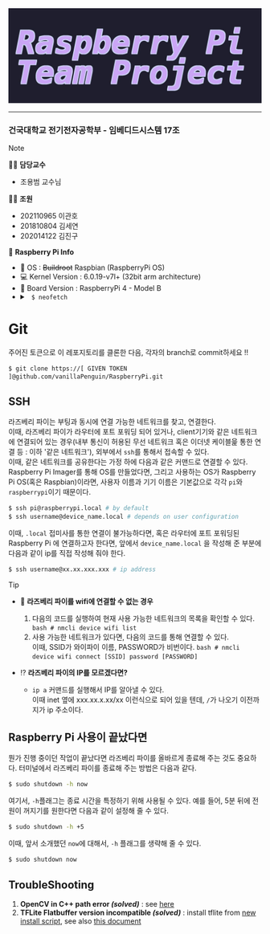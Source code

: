 <picture>
  <source media="(prefers-color-scheme: dark)" srcset="./assets/rasptitle-dark.jpg">
  <source media="(prefers-color-scheme: light)" srcset="./assets/rasptitle-light.jpg">
  <img alt="RaspTitle" src="./assets/rasptitle-dark.jpg">
</picture>

------
### 건국대학교 전기전자공학부 - 임베디드시스템 17조
> [!NOTE]
> 🧑‍🏫 **담당교수**  
> - 조용범 교수님
>   
> 👨‍💻 **조원**  
> - 202110965 이관호  
> - 201810804 김세연  
> - 202014122 김진구
>   
> 🍓 **Raspberry Pi Info**  
> - 🔭 OS : ~~Buildroot~~ Raspbian (RaspberryPi OS)   
> - 💻 Kernel Version : 6.0.19-v7l+ (32bit arm architecture)   
> - 🌱 Board Version : RaspberryPi 4 - Model B    
> - <details>
> 		<summary><code> $ neofetch</code></summary>
> 		<picture>
> 			<source media="(prefers-color-scheme: dark)" srcset="./assets/rasp-neofetch-dark.png">
> 			<source media="(prefers-color-scheme: light)" srcset="./assets/rasp-neofetch-light.png">
> 			<img alt="Raspberry pi neofetch" src="./assets/rasp-neofetch-dark.png">
> 		</picture>
> 	</details>

# Git
주어진 토큰으로 이 레포지토리를 클론한 다음, 각자의 branch로 commit하세요 !!

```
$ git clone https://[ GIVEN TOKEN ]@github.com/vanillaPenguin/RaspberryPi.git
```

## SSH
라즈베리 파이는 부팅과 동시에 연결 가능한 네트워크를 찾고, 연결한다.  
이때, 라즈베리 파이가 라우터에 포트 포워딩 되어 있거나, client기기와 같은 네트워크에 연결되어 있는 경우(내부 통신이 허용된 무선 네트워크 혹은 이더넷 케이블읉 통한 연결 등 : 이하 '같은 네트워크'), 외부에서 `ssh`를 통해서 접속할 수 있다.  
이때, 같은 네트워크를 공유한다는 가정 하에 다음과 같은 커맨드로 연결할 수 있다. Raspberry Pi Imager를 통해 OS를 만들었다면, 그리고 사용하는 OS가 Raspberry Pi OS(혹은 Raspbian)이라면, 사용자 이름과 기기 이름은 기본값으로 각각 `pi`와 `raspberrypi`이기 때문이다.  

```bash
$ ssh pi@raspberrypi.local # by default
$ ssh username@device_name.local # depends on user configuration
```

이때, `.local` 접미사를 통한 연결이 불가능하다면, 혹은 라우터에 포트 포워딩된 Raspberry Pi 에 연결하고자 한다면, 앞에서 `device_name.local` 을 작성해 준 부분에 다음과 같이 ip를 직접 작성해 줘야 한다.  

```bash
$ ssh username@xx.xx.xxx.xxx # ip address 
```

> [!TIP]
> * 🍓 **라즈베리 파이를 wifi에 연결할 수 없는 경우**
> 	1. 다음의 코드를 실행하여 현재 사용 가능한 네트워크의 목록을 확인할 수 있다.
>    		```bash
>    		# nmcli device wifi list
>    		```
> 	2. 사용 가능한 네트워크가 있다면, 다음의 코드를 통해 연결할 수 있다.  
> 		이때, SSID가 와이파이 이름, PASSWORD가 비번이다.
>   		```bash
>    		# nmcli device wifi connect [SSID] password [PASSWORD]
>    		```
>
> * ⁉️ **라즈베리 파이의 IP를 모르겠다면?**
> 	* `ip a` 커맨드를 실행해서 IP를 알아낼 수 있다.  
>   	이때 inet 옆에 xxx.xx.x.xx/xx 이런식으로 되어 있을 텐데, `/`가 나오기 이전까지가 ip 주소이다.

## Raspberry Pi 사용이 끝났다면
뭔가 진행 중이던 작업이 끝났다면 라즈베리 파이를 올바르게 종료해 주는 것도 중요하다. 터미널에서 라즈베리 파이를 종료해 주는 방법은 다음과 같다.  

```bash
$ sudo shutdown -h now
```

여기서, `-h`플래그는 종료 시간을 특정하기 위해 사용될 수 있다. 예를 들어, 5분 뒤에 전원이 꺼지기를 원한다면 다음과 같이 설정해 줄 수 있다.

```bash
$ sudo shutdown -h +5
```

이때, 앞서 소개했던 `now`에 대해서, `-h` 플래그를 생략해 줄 수 있다.

```bash
$ sudo shutdown now
```

## TroubleShooting
1. **OpenCV in C++ path error *(solved)*** : see [here](./ExampleCode/week11/README.md)  
2. **TFLite Flatbuffer version incompatible *(solved)*** : install tflite from [new install script](./ProjectCode/installScript/modified_tensorflow_2.6.0_install.sh), see also [this document](./ProjectCode/installScript)

